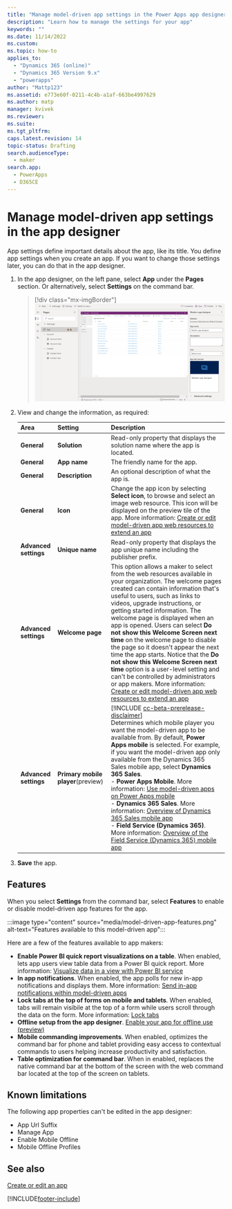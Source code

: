 ```yaml
---
title: "Manage model-driven app settings in the Power Apps app designer | MicrosoftDocs"
description: "Learn how to manage the settings for your app"
keywords: ""
ms.date: 11/14/2022
ms.custom: 
ms.topic: how-to
applies_to:
  - "Dynamics 365 (online)"
  - "Dynamics 365 Version 9.x"
  - "powerapps"
author: "Mattp123"
ms.assetid: e773e60f-0211-4c4b-a1af-663be4997629
ms.author: matp
manager: kvivek
ms.reviewer: 
ms.suite: 
ms.tgt_pltfrm: 
caps.latest.revision: 14
topic-status: Drafting
search.audienceType: 
  - maker
search.app: 
  - PowerApps
  - D365CE
---
```

# Manage model-driven app settings in the app designer

App settings define important details about the app, like its title. You define app settings when you create an app. If you want to change those settings later, you can do that in the app designer.  
  
1. In the app designer, on the left pane, select **App** under the **Pages** section. Or alternatively, select **Settings** on the command bar.

    > [!div class="mx-imgBorder"]
    > ![App designer Properties pane](media/model-driven-app-properties.png "App designer Properties pane")  
  
2. View and change the information, as required:

    |Area|Setting|Description|  
    |-------------|--------------|-----------------|
    | **General**  | **Solution**  | Read-only property that displays the solution name where the app is located.  |
    |**General** |**App name**| The friendly name for the app.|  
    |**General** |**Description**| An optional description of what the app is.|  
    |**General** | **Icon** | Change the app icon by selecting **Select icon**, to browse and select an image web resource. This icon will be displayed on the preview tile of the app. More information: [Create or edit model-driven app web resources to extend an app](create-edit-web-resources.md)|
    | **Advanced settings**   | **Unique name**  | Read-only property that displays the app unique name including the publisher prefix.  |
    | **Advanced settings**   | **Welcome page**   | This option allows a maker to select from the web resources available in your organization. The welcome pages created can contain information that's useful to users, such as links to videos, upgrade instructions, or getting started information. The welcome page is displayed when an app is opened. Users can select **Do not show this Welcome Screen next time** on the welcome page to disable the page so it doesn't appear the next time the app starts. Notice that the **Do not show this Welcome Screen next time** option is a user-level setting and can't be controlled by administrators or app makers. More information: [Create or edit model-driven app web resources to extend an app](create-edit-web-resources.md)  |
    |**Advanced settings**  | **Primary mobile player**(preview)  | [!INCLUDE [cc-beta-prerelease-disclaimer](../../includes/cc-beta-prerelease-disclaimer.md)]<br />Determines which mobile player you want the model-driven app to be available from. By default, **Power Apps mobile** is selected. For example, if you want the model-driven app only available from the Dynamics 365 Sales mobile app, select **Dynamics 365 Sales**.<br /> - **Power Apps Mobile**. More information: [Use model-driven apps on Power Apps mobile](../../mobile/use-custom-model-driven-app-on-mobile.md) <br /> - **Dynamics 365 Sales**. More information: [Overview of Dynamics 365 Sales mobile app](/dynamics365/sales/sales-mobile/dynamics-365-sales-mobile-app) <br /> - **Field Service (Dynamics 365)**. More information: [Overview of the Field Service (Dynamics 365) mobile app](/dynamics365/field-service/mobile-power-app-overview) |

3. **Save** the app.  

## Features

When you select **Settings** from the command bar, select **Features** to enable or disable model-driven app features for the app. 

:::image type="content" source="media/model-driven-app-features.png" alt-text="Features available to this model-driven app":::

Here are a few of the features available to app makers: 

- **Enable Power BI quick report visualizations on a table**. When enabled, lets app users view table data from a Power BI quick report. More information: [Visualize data in a view with Power BI service](../../user/visualize-in-power-bi.md)
- **In app notifications**. When enabled, the app polls for new in-app notifications and displays them. More information: [Send in-app notifications within model-driven apps](../../developer/model-driven-apps/clientapi/send-in-app-notifications.md)
- **Lock tabs at the top of forms on mobile and tablets**. When enabled, tabs will remain visibile at the top of a form while users scroll through the data on the form. More information: [Lock tabs](../../mobile/use-custom-model-driven-app-on-mobile.md#lock-tabs)
- **Offline setup from the app designer**. [Enable your app for offline use (preview)](../../mobile/setup-mobile-offline.md#enable-your-app-for-offline-use-preview)
- **Mobile commanding improvements**. When enabled, optimizes the command bar for phone and tablet providing easy access to contextual commands to users helping increase productivity and satisfaction.
- **Table optimization for command bar**. When in enabled, replaces the native command bar at the bottom of the screen with the web command bar located at the top of the screen on tablets.

## Known limitations

The following app properties can't be edited in the app designer:

- App Url Suffix
- Manage App
- Enable Mobile Offline
- Mobile Offline Profiles

## See also

[Create or edit an app](create-edit-app.md)

[!INCLUDE[footer-include](../../includes/footer-banner.md)]
